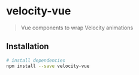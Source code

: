 # velocity-vue

> Vue components to wrap Velocity animations

## Installation

``` bash
# install dependencies
npm install --save velocity-vue

```


